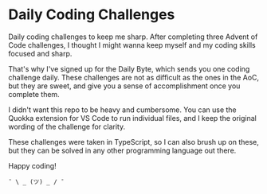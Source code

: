 # Daily Coding Challenges

Daily coding challenges to keep me sharp.
After completing three Advent of Code challenges, I thought I might wanna keep myself and my coding skills focused and sharp.

That's why I've signed up for the Daily Byte, which sends you one coding challenge daily. These challenges are not as difficult
as the ones in the AoC, but they are sweet, and give you a sense of accomplishment once you complete them.

I didn't want this repo to be heavy and cumbersome. You can use the Quokka extension for VS Code to run individual files, and I keep the original
wording of the challenge for clarity.

These challenges were taken in TypeScript, so I can also brush up on these, but they can be solved in any other programming language out there.

Happy coding!

`¯ \ _ (ツ) _ / ¯`

